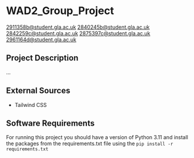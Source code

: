 # WAD2_Group_Project
2911358b@student.gla.ac.uk
2840245b@student.gla.ac.uk
2842259c@student.gla.ac.uk
2875397c@student.gla.ac.uk
2961164d@student.gla.ac.uk

## Project Description
...

## External Sources 
- Tailwind CSS


## Software Requirements
For running this project you should have a version of Python 3.11 and install the packages from the requirements.txt file using the ```pip install -r requirements.txt```
